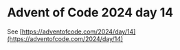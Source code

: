 # Advent of Code 2024 day 14

See [https://adventofcode.com/2024/day/14](https://adventofcode.com/2024/day/14)
